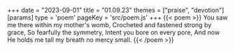 +++
date = "2023-09-01"
title = "01.09.23"
themes = ["praise", "devotion"]
[params]
  type = 'poem'
  pageKey = 'src/poem.js'
+++
{{< poem >}}
You saw me there within my mother's womb,
Crocheted and fastened strong by grace,
So fearfully the symmetry,
Intent you bore on every pore,
And now He holds me tall my breath no mercy small.
{{< /poem >}}